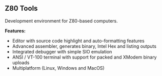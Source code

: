 ## Z80 Tools

Development environment for Z80-based computers.

**Features:**

 * Editor with source code highlight and auto-formatting features
 * Advanced assembler, generates binary, Intel Hex and listing outputs
 * Integrated debugger with simple SIO emulation
 * ANSI / VT-100 terminal with support for packed and XModem binary uploads
 * Multiplatform (Linux, Windows and MacOS)
